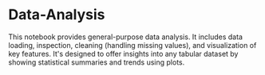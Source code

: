 # Data-Analysis
This notebook provides general-purpose data analysis. It includes data loading, inspection, cleaning (handling missing values), and visualization of key features. It's designed to offer insights into any tabular dataset by showing statistical summaries and trends using plots.

